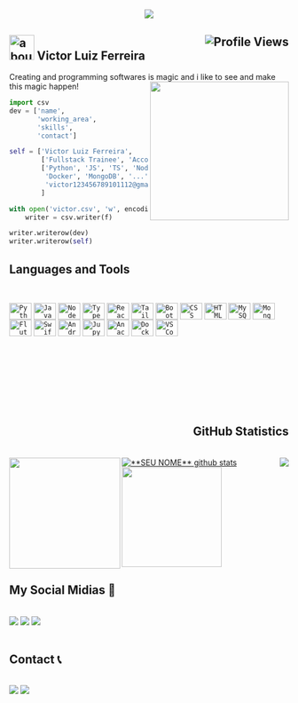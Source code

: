 <h1 align="center">
  <img src="https://readme-typing-svg.herokuapp.com?font=Fira+Code&weight=500&size=30&duration=4500&pause=100&color=F7873A&center=true&vCenter=true&width=440&lines=Hello+There+%F0%9F%91%8B!;Welcome+to+my+GitHub!">
</h1>


<h2 align="left">
  <img width="45" alt="about" src="https://cdn-icons-png.flaticon.com/512/924/924915.png"> Victor Luiz Ferreira
  <img  style="float:right" alingn="center" src="https://komarev.com/ghpvc/?username=VictorLuizFerreira&color=green" alt="Profile Views" /> 
</h2> Creating and programming softwares is magic and i like to see and make this magic happen!





<img align="right" width="250" src="https://media0.giphy.com/media/FlPJcTplkfefDCKq2b/giphy.gif?cid=ecf05e47obqzuy47dshs5re7g2hifqhtebgdrw8waj0l9nqq&rid=giphy.gif&ct=g" />

```python
import csv 
dev = ['name',
       'working_area', 
       'skills', 
       'contact']

self = ['Victor Luiz Ferreira', 
        ['Fullstack Trainee', 'Accounting Analyst'],
        ['Python', 'JS', 'TS', 'NodeJS', 'React', 'ReactNative',
         'Docker', 'MongoDB', '...'],
         'victor123456789101112@gmail.com'
        ]

with open('victor.csv', 'w', encoding='UTF8') as f:
    writer = csv.writer(f)

writer.writerow(dev)
writer.writerow(self)
```


<h2 align="left" style="font-weight: bold">Languages and Tools</h2>

<br>

<code><img align="center" alt="Python" height="30" width="40" src="https://cdn.jsdelivr.net/gh/devicons/devicon/icons/python/python-original.svg"/></code>
<code><img align="center" alt="JavaScript" height="30" width="40" src="https://cdn.jsdelivr.net/gh/devicons/devicon/icons/javascript/javascript-original.svg"/></code>
<code><img align="center" alt="NodeJS" height="30" width="40" src="https://cdn.jsdelivr.net/gh/devicons/devicon/icons/nodejs/nodejs-original.svg"/></code>
<code><img align="center" alt="TypeScript" height="30" width="40" src="https://cdn.jsdelivr.net/gh/devicons/devicon/icons/typescript/typescript-original.svg"/></code>
<code><img align="center" alt="React" height="30" width="40" src="https://cdn.jsdelivr.net/gh/devicons/devicon/icons/react/react-original.svg"/></code>
<code><img align="center" alt="Tailwind" height="30" width="40" src="https://cdn.jsdelivr.net/gh/devicons/devicon/icons/tailwindcss/tailwindcss-plain.svg"/></code>
<code><img align="center" alt="Bootstrap" height="30" width="40" src="https://cdn.jsdelivr.net/gh/devicons/devicon/icons/bootstrap/bootstrap-original.svg"/></code>
<code><img align="center" alt="CSS" height="30" width="40" src="https://cdn.jsdelivr.net/gh/devicons/devicon/icons/css3/css3-original.svg"/></code>
<code><img align="center" alt="HTML" height="30" width="40" src="https://cdn.jsdelivr.net/gh/devicons/devicon/icons/html5/html5-original.svg"/></code>
<code><img align="center" alt="MySQL" height="30" width="40" src="https://cdn.jsdelivr.net/gh/devicons/devicon/icons/mysql/mysql-original.svg"/></code>
<code><img align="center" alt="MongoDB" height="30" width="40" src="https://cdn.jsdelivr.net/gh/devicons/devicon/icons/mongodb/mongodb-original.svg"/></code>
<code><img align="center" alt="Flutter" height="30" width="40" src="https://cdn.jsdelivr.net/gh/devicons/devicon/icons/flutter/flutter-original.svg"/></code>
<code><img align="center" alt="Swift" height="30" width="40" src="https://cdn.jsdelivr.net/gh/devicons/devicon/icons/swift/swift-original.svg"/></code>
<code><img align="center" alt="Android" height="30" width="40" src="https://cdn.jsdelivr.net/gh/devicons/devicon/icons/android/android-plain.svg"/></code>
<code><img align="center" alt="Jupyter" height="30" width="40" src="https://cdn.jsdelivr.net/gh/devicons/devicon/icons/jupyter/jupyter-original.svg"/></code>
<code><img align="center" alt="Anaconda" height="30" width="40" src="https://cdn.jsdelivr.net/gh/devicons/devicon/icons/anaconda/anaconda-original.svg"/></code>
<code><img align="center" alt="Docker" height="30" width="40" src="https://cdn.jsdelivr.net/gh/devicons/devicon/icons/docker/docker-original.svg"/></code>
<code><img align="center" alt="VSCode" height="30" width="40" src="https://cdn.jsdelivr.net/gh/devicons/devicon/icons/vscode/vscode-original.svg"/></code>

<br><br><br><br><br>



<br>

<h2 align="right" style="font-weight: bold">GitHub Statistics</h2>

<br>

<a href="https://github.com/Gurupreet">
  <img align="right" src="https://github-readme-stats.vercel.app/api/top-langs/?username=VictorLuizFerreira&theme=synthwave&hide_langs_below=1" />
  
  <img align="left" width="200" src="https://media0.giphy.com/media/LaVp0AyqR5bGsC5Cbm/giphy.gif?cid=ecf05e471cob4suakrgc7r9z5hfcod343mlnq8t1p585s2gp&rid=giphy.gif&ct=g" />
</a>

<a href="https://github.com/VictorLuizFerreira">
 <img align="center" src="https://github-readme-stats.vercel.app/api?username=VictorLuizFerreira&show_icons=true&theme=synthwave&line_height=27" alt="**SEU NOME** github stats"/>
</a>

<a href="https://github.com/VictorLuizFerreira">
  <img height="180cm" src="https://github-readme-stats.vercel.app/api/top-langs/?username=VictorLuizFerreira&layout=compact&langs_count=16&theme=tokyonight"/>
</a>


<br>
<h2 align="left">My Social Midias 📱 </h2>
<br>

<div>
  <a href="https://www.instagram.com/victor.luiz_fr/" target="_blank"><img  src="https://img.shields.io/badge/-Instagram-%23E4405F?style=for-the-badge&logo=instagram&logoColor=white" target="_blank"></a>
  <a href="https://www.facebook.com/vtr.luiz.ferreira" target="_blank"><img  src="https://img.shields.io/badge/Facebook-1877F2?style=for-the-badge&logo=facebook&logoColor=white" target="_blank"></a>
  <a href="https://www.linkedin.com/in/victor-luiz-ferreira-501637195/" target="_blank"><img src="https://img.shields.io/badge/-LinkedIn-%230077B5?style=for-the-badge&logo=linkedin&logoColor=white" target="_blank"></a> 
</div>

<br>
<h2 align="left">Contact 📞 </h2>
<br>

<div>
  <a href="mailto:victor123456789101112@gmail.com" target="_blank"><img  src="https://img.shields.io/badge/Gmail-D14836?style=for-the-badge&logo=gmail&logoColor=white" target="_blank"></a>
  <a href="mailto:victorluiz_ferreira@hotmail.com" target="_blank"><img src="https://img.shields.io/badge/Microsoft_Outlook-0078D4?style=for-the-badge&logo=microsoft-outlook&logoColor=white" target="_blank"></a> 
</div>

